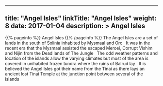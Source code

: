 
---
title: "Angel Isles"
linkTitle: "Angel Isles"
weight: 8
date: 2017-01-04
description: >
 Angel Isles
---

{{% pageinfo %}}
Angel Isles
{{% /pageinfo %}}
The Angel Isles are a set of lands in the south of Solinia inhabited by Mysmaal and Orc <span class="line-spacer d-block"> </span> It was in the recent era that the Mysmaal assisted the escaped Meroei, Corrupt Vishim and Nijin from the Dead lands of The Jungle <span class="line-spacer d-block"> </span> The odd weather patterns and location of the islands allow the varying climates but most of the area is covered in unihabited frozen tundra where the ruins of Balrud lay <span class="line-spacer d-block"> </span> It is believed the Angel Isles got their name from the Tinai as there lays an ancient lost Tinai Temple at the junction point between several of the islands
